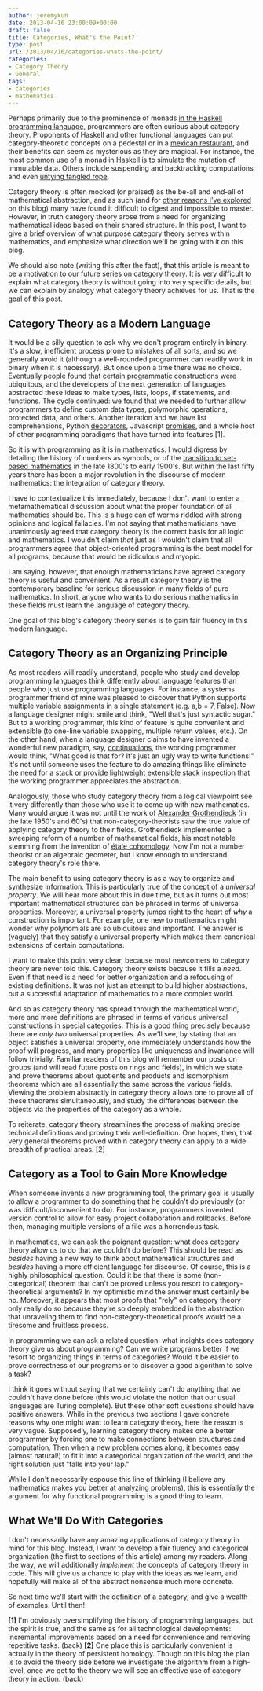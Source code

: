 ```yaml
---
author: jeremykun
date: 2013-04-16 23:00:09+00:00
draft: false
title: Categories, What's the Point?
type: post
url: /2013/04/16/categories-whats-the-point/
categories:
- Category Theory
- General
tags:
- categories
- mathematics
---
```


Perhaps primarily due to the prominence of monads [in the Haskell programming language](http://www.haskell.org/haskellwiki/Monad#Interesting_monads), programmers are often curious about category theory. Proponents of Haskell and other functional languages can put category-theoretic concepts on a pedestal or in a [mexican restaurant](http://blog.plover.com/prog/burritos.html), and their benefits can seem as mysterious as they are magical. For instance, the most common use of a monad in Haskell is to simulate the mutation of immutable data. Others include suspending and backtracking computations, and even [untying tangled rope](http://vimeo.com/6590617).




Category theory is often mocked (or praised) as the be-all and end-all of mathematical abstraction, and as such (and for [other reasons I've explored](http://jeremykun.com/2013/02/08/why-there-is-no-hitchhikers-guide-to-mathematics-for-programmers/) on this blog) many have found it difficult to digest and impossible to master. However, in truth category theory arose from a need for organizing mathematical ideas based on their shared structure. In this post, I want to give a brief overview of what purpose category theory serves within mathematics, and emphasize what direction we'll be going with it on this blog.




We should also note (writing this after the fact), that this article is meant to be a motivation to our future series on category theory. It is very difficult to explain what category theory is without going into very specific details, but we can explain by analogy what category theory achieves for us. That is the goal of this post.





## Category Theory as a Modern Language


It would be a silly question to ask why we don't program entirely in binary. It's a slow, inefficient process prone to mistakes of all sorts, and so we generally avoid it (although a well-rounded programmer can readily work in binary when it is necessary). But once upon a time there was no choice. Eventually people found that certain programmatic constructions were ubiquitous, and the developers of the next generation of languages abstracted these ideas to make types, lists, loops, if statements, and functions. The cycle continued: we found that we needed to further allow programmers to define custom data types, polymorphic operations, protected data, and others. Another iteration and we have list comprehensions, Python [decorators](http://www.artima.com/weblogs/viewpost.jsp?thread=240808), Javascript [promises](http://blog.parse.com/2013/01/29/whats-so-great-about-javascript-promises/), and a whole host of other programming paradigms that have turned into features  [1].

So it is with programming as it is in mathematics. I would digress by detailing the history of numbers as symbols, or of the [transition to set-based mathematics](http://www-groups.dcs.st-and.ac.uk/history/HistTopics/Beginnings_of_set_theory.html) in the late 1800's to early 1900's. But within the last fifty years there has been a major revolution in the discourse of modern mathematics: the integration of category theory.

I have to contextualize this immediately, because I don't want to enter a metamathematical discussion about what the proper foundation of all mathematics should be. This is a huge can of worms riddled with strong opinions and logical fallacies. I'm not saying that mathematicians have unanimously agreed that category theory is the correct basis for all logic and mathematics. I wouldn't claim _that_ just as I wouldn't claim that all programmers agree that object-oriented programming is the best model for all programs, because that would be ridiculous and myopic.

I am saying, however, that enough mathematicians have agreed category theory is useful and convenient. As a result category theory is the contemporary baseline for serious discussion in many fields of pure mathematics. In short, anyone who wants to do serious mathematics in these fields must learn the language of category theory.

One goal of this blog's category theory series is to gain fair fluency in this modern language.


## Category Theory as an Organizing Principle


As most readers will readily understand, people who study and develop programming languages think differently about language features than people who just use programming languages. For instance, a systems programmer friend of mine was pleased to discover that Python supports multiple variable assignments in a single statement (e.g. a,b = 7, False). Now a language designer might smile and think, "Well that's just syntactic sugar." But to a working programmer, this kind of feature is quite convenient and extensible (to one-line variable swapping, multiple return values, etc.). On the other hand, when a language designer claims to have invented a wonderful new paradigm, say, [continuations](http://en.wikipedia.org/wiki/Continuation-passing_style), the working programmer would think, "What good is that for? It's just an ugly way to write functions!" It's not until someone uses the feature to do amazing things like eliminate the need for a stack or [provide lightweight extensible stack inspection](http://scholar.google.com/citations?view_op=view_citation&hl=en&user=jh7JGrEAAAAJ&citation_for_view=jh7JGrEAAAAJ:Tyk-4Ss8FVUC) that the working programmer appreciates the abstraction.

Analogously, those who study category theory from a logical viewpoint see it very differently than those who use it to come up with new mathematics. Many would argue it was not until the work of [Alexander Grothendieck](http://en.wikipedia.org/wiki/Alexander_Grothendieck) (in the late 1950's and 60's) that non-category-theorists saw the true value of applying category theory to their fields. Grothendieck implemented a sweeping reform of a number of mathematical fields, his most notable stemming from the invention of [étale cohomology](http://en.wikipedia.org/wiki/%C3%89tale_cohomology). Now I'm not a number theorist or an algebraic geometer, but I know enough to understand category theory's role there.

The main benefit to using category theory is as a way to organize and synthesize information. This is particularly true of the concept of a _universal property_. We will hear more about this in due time, but as it turns out most important mathematical structures can be phrased in terms of universal properties. Moreover, a universal property jumps right to the heart of _why_ a construction is important. For example, one new to mathematics might wonder why polynomials are so ubiquitous and important. The answer is (vaguely) that they satisfy a universal property which makes them canonical extensions of certain computations.

I want to make this point very clear, because most newcomers to category theory are never told this. Category theory exists because it fills a _need_. Even if that need is a need for better organization and a refocusing of existing definitions. It was not just an attempt to build higher abstractions, but a successful adaptation of mathematics to a more complex world.

And so as category theory has spread through the mathematical world, more and more definitions are phrased in terms of various universal constructions in special categories. This is a good thing precisely because there are _only two_ universal properties. As we'll see, by stating that an object satisfies a universal property, one immediately understands how the proof will progress, and many properties like uniqueness and invariance will follow trivially. Familiar readers of this blog will remember our posts on groups (and will read future posts on rings and fields), in which we state and prove theorems about quotients and products and isomorphism theorems which are all essentially the same across the various fields. Viewing the problem abstractly in category theory allows one to prove all of these theorems simultaneously, and study the differences between the objects via the properties of the category as a whole.

To reiterate, category theory streamlines the process of making precise technical definitions and proving their well-definition. One hopes, then, that very general theorems proved within category theory can apply to a wide breadth of practical areas. [2] 


## Category as a Tool to Gain More Knowledge


When someone invents a new programming tool, the primary goal is usually to allow a programmer to do something that he couldn't do previously (or was difficult/inconvenient to do). For instance, programmers invented version control to allow for easy project collaboration and rollbacks. Before then, managing multiple versions of a file was a horrendous task.

In mathematics, we can ask the poignant question: what does category theory allow us to do that we couldn't do before? This should be read as _besides_ having a new way to think about mathematical structures and _besides_ having a more efficient language for discourse. Of course, this is a highly philosophical question. Could it be that there is some (non-categorical) theorem that can't be proved unless you resort to category-theoretical arguments? In my optimistic mind the answer must certainly be no. Moreover, it appears that most proofs that "rely" on category theory only really do so because they're so deeply embedded in the abstraction that unraveling them to find non-category-theoretical proofs would be a tiresome and fruitless process.

In programming we can ask a related question: what insights does category theory give us about programming? Can we write programs better if we resort to organizing things in terms of categories? Would it be easier to prove correctness of our programs or to discover a good algorithm to solve a task?

I think it goes without saying that we certainly can't do anything that we couldn't have done before (this would violate the notion that our usual languages are Turing complete). But these other soft questions should have positive answers. While in the previous two sections I gave concrete reasons why one might want to learn category theory, here the reason is very vague. Supposedly, learning category theory makes one a better programmer by forcing one to make connections between structures and computation. Then when a new problem comes along, it becomes easy (almost natural!) to fit it into a categorical organization of the world, and the right solution just "falls into your lap."

While I don't necessarily espouse this line of thinking (I believe any mathematics makes you better at analyzing problems), this is essentially the argument for why functional programming is a good thing to learn.


## What We'll Do With Categories


I don't necessarily have any amazing applications of category theory in mind for this blog. Instead, I want to develop a fair fluency and categorical organization (the first to sections of this article) among my readers. Along the way, we will additionally _implement_ the concepts of category theory in code. This will give us a chance to play with the ideas as we learn, and hopefully will make all of the abstract nonsense much more concrete.

So next time we'll start with the definition of a category, and give a wealth of examples. Until then!

**[1]** I'm obviously oversimplifying the history of programming languages, but the spirit is true, and the same as for all technological developments: incremental improvements based on a need for convenience and removing repetitive tasks. (back)
**[2]** One place this is particularly convenient is actually in the theory of persistent homology. Though on this blog the plan is to avoid the theory side before we investigate the algorithm from a high-level, once we get to the theory we will see an effective use of category theory in action. (back)
